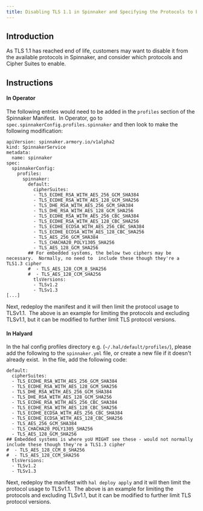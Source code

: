 ```yaml
---
title: Disabling TLS 1.1 in Spinnaker and Specifying the Protocols to be used
---
```


## Introduction
As TLS 1.1 has reached end of life, customers may want to disable it from the available protocols in Spinnaker, and consider which protocols and Cipher Suites to enable.  

## Instructions
#### In Operator
The following entries would need to be added in the ```profiles``` section of the Spinnaker Manifest.  In Operator, go to ```spec.spinnakerConfig.profiles.spinnaker``` and then look to make the following modification:

```
apiVersion: spinnaker.armory.io/v1alpha2
kind: SpinnakerService
metadata:
  name: spinnaker
spec:
  spinnakerConfig:
    profiles:
      spinnaker:
        default:
          cipherSuites:
          - TLS_ECDHE_RSA_WITH_AES_256_GCM_SHA384
          - TLS_ECDHE_RSA_WITH_AES_128_GCM_SHA256
          - TLS_DHE_RSA_WITH_AES_256_GCM_SHA384
          - TLS_DHE_RSA_WITH_AES_128_GCM_SHA256
          - TLS_ECDHE_RSA_WITH_AES_256_CBC_SHA384
          - TLS_ECDHE_RSA_WITH_AES_128_CBC_SHA256
          - TLS_ECDHE_ECDSA_WITH_AES_256_CBC_SHA384
          - TLS_ECDHE_ECDSA_WITH_AES_128_CBC_SHA256
          - TLS_AES_256_GCM_SHA384
          - TLS_CHACHA20_POLY1305_SHA256
          - TLS_AES_128_GCM_SHA256
        ## For embedded systems, the below two ciphers may be necessary.  Normally, no need to  include these though they're a TLS1.3 cipher
        #  - TLS_AES_128_CCM_8_SHA256
        #  - TLS_AES_128_CCM_SHA256
          tlsVersions:
          - TLSv1.2
          - TLSv1.3
[...]
```

Next, redeploy the manifest and it will then limit the protocol usage to TLSv1.1.  The above is an example for limiting the protocols and excluding TLSv1.1, but it can be modified to further limit TLS protocol versions.
 
#### In Halyard
In the hal config profiles directory e.g. (```~/.hal/default/profiles/```), please add the following to the ```spinnaker.yml``` file, or create a new file if it doesn't already exist.  In the file, add the following code:
```
default:
  cipherSuites:
  - TLS_ECDHE_RSA_WITH_AES_256_GCM_SHA384
  - TLS_ECDHE_RSA_WITH_AES_128_GCM_SHA256
  - TLS_DHE_RSA_WITH_AES_256_GCM_SHA384
  - TLS_DHE_RSA_WITH_AES_128_GCM_SHA256
  - TLS_ECDHE_RSA_WITH_AES_256_CBC_SHA384
  - TLS_ECDHE_RSA_WITH_AES_128_CBC_SHA256
  - TLS_ECDHE_ECDSA_WITH_AES_256_CBC_SHA384
  - TLS_ECDHE_ECDSA_WITH_AES_128_CBC_SHA256
  - TLS_AES_256_GCM_SHA384
  - TLS_CHACHA20_POLY1305_SHA256
  - TLS_AES_128_GCM_SHA256
## Embedded systems is where yoU MIGHT see these - would not normally include these though they're a TLS1.3 cipher
#  - TLS_AES_128_CCM_8_SHA256
#  - TLS_AES_128_CCM_SHA256
  tlsVersions:
  - TLSv1.2
  - TLSv1.3
```
Next, redeploy the manifest with ```hal deploy apply``` and it will then limit the protocol usage to TLSv1.1.  The above is an example for limiting the protocols and excluding TLSv1.1, but it can be modified to further limit TLS protocol versions.

